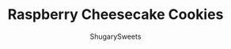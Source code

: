 ---
layout: ../../layouts/MarkdownPostLayout.astro
title: Raspberry Cheesecake Cookies
author: ShugarySweets
pubDate: 2021-02-16
description: "Raspberry Cheesecake Cookies that taste just like Subway Cookies. These chewy cookies are full of white chocolate chips and buttery flavor. It&#x27;s so easy to make these famous cookies at home!"
image_url: https://www.shugarysweets.com/wp-content/uploads/2021/08/raspberry-cheesecake-cookies-facebook.jpg
tags: ["Cookies","American"]
calories: 160
protein: 2
carbohydrates: 22
fats: 7
fiber: 0
ingredients: ["1/2 cup unsalted butter, softened to room temperature","4 oz cream cheese, softened to room temperature","3/4 cup light brown sugar, packed","1/2 cup granulated sugar","1 large egg ","2 teaspoon vanilla extract","2 1/2 cups all-purpose flour","1 teaspoon baking soda","1 1/4 cup white chocolate chips","1 bag (about 1.3 oz) freeze dried raspberries"]
serves: 28
time: "22 minutes"
prepTime: "10 minutes"
instructions: ["Preheat oven to 350 degrees F. Line a cookie sheet with parchment paper or silpat. Set aside.","In a large mixing bowl, beat butter and cream cheese for 2 minutes, scraping down the sides of the bowl as needed. Add in sugars, and beat until blended. Add egg and vanilla extract, beat until combined.","Add flour and baking soda, and mix just until fully combined.","Fold in 1 cup of white chocolate chips. Fold in entire bag of freeze dried raspberries. DO NOT overmix or break the raspberries, some will break naturally and that's perfectly acceptable.","Using a 2 Tbsp cookie scoop, drop cookie dough onto cookie sheet, 2 inches apart. Using the remaining white chocolate chips, press 2-3 morsels into the top of the cookie dough. Press tops down gently to flatten before baking.","Bake for 12-14 minutes. Allow to cool on cookie sheet for 3 minutes before moving to wire rack to cool completely."]
nutrition: ["160 calories","22 grams carbohydrates","21 milligrams cholesterol","7 grams fat","0 grams fiber","2 grams protein","4 grams saturated fat","69 milligrams sodium","13 grams sugar","0 grams trans fat","2 grams unsaturated fat"]
---